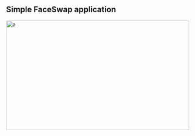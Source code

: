 ## Simple FaceSwap application

<img alt="a" width="500" height="300" src="https://media.giphy.com/media/v1.Y2lkPTc5MGI3NjExdTZ3dWNkYnVsNnoyeTY0czd2bm1hcnVkanRkYjBtdnF2NHo3enkyOSZlcD12MV9pbnRlcm5hbF9naWZfYnlfaWQmY3Q9Zw/2eAnxaZ92Ueg0yeRxg/giphy.gif">

